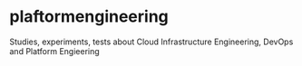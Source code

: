 # plaftormengineering
Studies, experiments, tests about Cloud Infrastructure Engineering, DevOps and Platform Engieering
